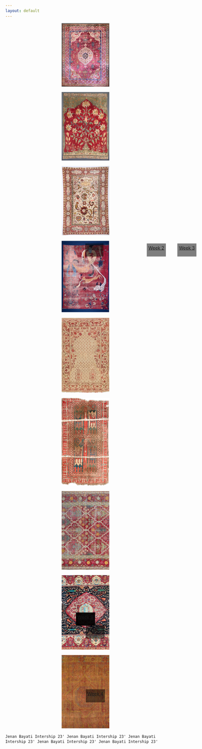 ```yaml
---
layout: default
---
```


<div align="center">

<a href="https://jenanbayati-qm.github.io/another-page.html"><kbd><img src="/assets/Week-1.JPEG" width="150" length="420"></kbd><div style="position: absolute; top: 20%; left: 47%; transform: translate(50%, 50%); background-color: rgba(0, 0, 0, 0.5); color: white; padding: 5px;">
    Week 1
  </div></a> 
  
<a href="https://jenanbayati-qm.github.io/another-page-2.html"><kbd><img src="/assets/Week-2.JPEG" width="150" lenght="420"></kbd><div style="position: absolute; top: 20%; left: 67%; transform: translate(50%, 50%); background-color: rgba(0, 0, 0, 0.5); color: white; padding: 5px;">
    Week 2
  </div></a> 

<a href="https://jenanbayati-qm.github.io/another-page-3.html"><kbd><img src="/assets/Week-3.JPEG" width="150" lenght="420"></kbd><div style="position: absolute; top: 20%; left: 77%; transform: translate(50%, 50%); background-color: rgba(0, 0, 0, 0.5); color: white; padding: 5px;">
    Week 3
  </div></a>

<a href="https://jenanbayati-qm.github.io/another-page-4.html"><kbd><img src="/assets/Week-4.JPEG" width="150" lenght="420"></kbd><div style="position: absolute; top: 55%; left: 47%; transform: translate(50%, 50%); background-color: rgba(0, 0, 0, 0.5); color: white; padding: 5px;">
    Week 4
  </div></a>     

<a href="https://jenanbayati-qm.github.io/another-page-5.html"><kbd><img src="/assets/Week-5.JPEG" width="150" lenght="420"></kbd><div style="position: absolute; top: 50%; left: 50%; transform: translate(-50%, -50%); background-color: rgba(0, 0, 0, 0.5); color: white; padding: 5px;">
    Week 5
  </div></a>   

<a href="https://jenanbayati-qm.github.io/another-page-6.html"><kbd><img src="/assets/Week-6.JPEG" width="150" lenght="420"></kbd><div style="position: absolute; top: 50%; left: 50%; transform: translate(-50%, -50%); background-color: rgba(0, 0, 0, 0.5); color: white; padding: 5px;">
    Week 6
  </div></a>

<a href="https://jenanbayati-qm.github.io/another-page-7.html"><kbd><img src="/assets/Week-7.JPEG" width="150" lenght="420"></kbd><div style="position: absolute; top: 50%; left: 47%; transform: translate(50%, 50%); background-color: rgba(0, 0, 0, 0.5); color: white; padding: 5px;">
   Week 7
  </div></a>

<a href="https://jenanbayati-qm.github.io/another-page-8.html"><kbd><img src="/assets/Week-8.JPEG" width="150" lenght="420"></kbd><div style="position: absolute; top: 50%; left: 50%; transform: translate(-50%, -50%); background-color: rgba(0, 0, 0, 0.5); color: white; padding: 5px;">
   Week 8
  </div></a>

  <a href="https://jenanbayati-qm.github.io/another-page-9.html"><kbd><img src="/assets/Week-9.JPEG" width="150" lenght="420"></kbd><div style="position: absolute; top: 50%; left: 50%; transform: translate(-50%, -50%); background-color: rgba(0, 0, 0, 0.5); color: white; padding: 5px;">
   Week 9
  </div></a>



  </div>

```
Jenan Bayati Intership 23' Jenan Bayati Intership 23' Jenan Bayati Intership 23' Jenan Bayati Intership 23' Jenan Bayati Intership 23'
```
